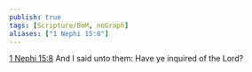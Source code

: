 ```yaml
---
publish: true
tags: [Scripture/BoM, noGraph]
aliases: ["1 Nephi 15:8"]
---
```

[1 Nephi 15:8](https://churchofjesuschrist.org/study/scriptures/bofm/1-ne/15?lang=eng&id=p8#p8) And I said unto them: Have ye inquired of the Lord?

